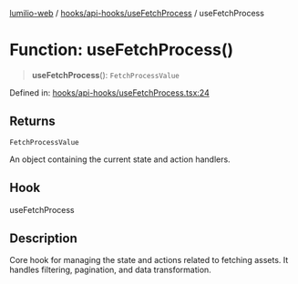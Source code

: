 [lumilio-web](../../../../modules.md) / [hooks/api-hooks/useFetchProcess](../index.md) / useFetchProcess

# Function: useFetchProcess()

> **useFetchProcess**(): `FetchProcessValue`

Defined in: [hooks/api-hooks/useFetchProcess.tsx:24](https://github.com/EdwinZhanCN/Lumilio-Photos/blob/1644752835268dce152ae5a6ed8e77af6920f217/web/src/hooks/api-hooks/useFetchProcess.tsx#L24)

## Returns

`FetchProcessValue`

An object containing the current state and action handlers.

## Hook

useFetchProcess

## Description

Core hook for managing the state and actions related to fetching assets.
It handles filtering, pagination, and data transformation.
